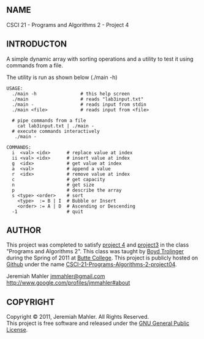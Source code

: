 
NAME
----

CSCI 21 - Programs and Algorithms 2 - Project 4

INTRODUCTON
-----------

A simple dynamic array with sorting operations and a utility to test
it using commands from a file.

The utility is run as shown below (./main -h)

    USAGE:
      ./main -h                # this help screen
      ./main                   # reads "lab3input.txt"
      ./main -                 # reads input from stdin
      ./main <file>            # reads input from <file>
    
      # pipe commands from a file
        cat lab3input.txt | ./main -
      # execute commands interactively
       ./main -
    
    COMMANDS:
      i  <val> <idx>      # replace value at index
      ii <val> <idx>      # insert value at index
      g  <idx>            # get value at index
      a  <val>            # append a value
      r  <idx>            # remove value at index
      c                   # get capacity
      n                   # get size
      p                   # describe the array
      s <type> <order>    # sort
        <type>  := B | I  # Bubble or Insert
        <order> := A | D  # Ascending or Descending
      -1                  # quit

AUTHOR
------

This project was completed to satisfy [project 4][lab4] and [project3][lab3] 
in the class "Programs and Algorithms 2".
This class was taught by [Boyd Trolinger][boyd] during the Spring of
2011 at [Butte College][butte].
This project is publicly hosted on [Github][gith] under the name [CSCI-21-Programs-Algorithms-2-project04][prj4].

 [lab3]: http://foobt.net/csci21/S3513_11/labs/lab3.html
 [lab4]: http://foobt.net/csci21/S3513_11/labs/lab4.html
 [butte]: http://www.butte.edu
 [boyd]: http://www.foobt.net
 [prj4]: https://github.com/jmahler/CSCI-21-Programs-Algorithms-2-project04
 [prj3]: https://github.com/jmahler/CSCI-21-Programs-Algorithms-2-project03
 [gith]: http://github.com

Jeremiah Mahler <jmmahler@gmail.com><br>
<http://www.google.com/profiles/jmmahler#about>

COPYRIGHT
---------

Copyright &copy; 2011, Jeremiah Mahler.  All Rights Reserved.<br>
This project is free software and released under
the [GNU General Public License][gpl].

 [gpl]: http://www.gnu.org/licenses/gpl.html

